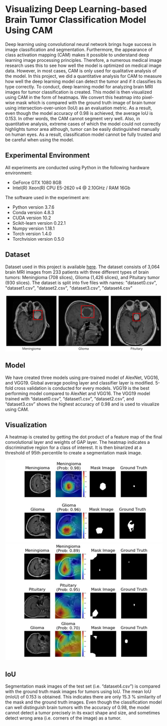 # Visualizing Deep Learning-based Brain Tumor Classification Model Using CAM

Deep learning using convolutional neural network brings huge success in image classification and segmentation. Furthermore, the appearance of class activation mapping (CAM) makes it possible to understand deep learning image processing principles. Therefore, a numerous medical image research uses this to see how well the model is optimized on medical image data. However, in most cases, CAM is only used for qualitative analysis of the model. In this project, we did a quantitative analysis for CAM to measure how well the deep learning model can detect the tumor and if it classifies its type correctly. To conduct, deep learning model for analyzing brain MRI images for tumor classification is created. This model is then visualized using CAM in the form of heatmaps. We convert this heatmap into pixel-wise mask which is compared with the ground truth image of brain tumor using intersection-over-union (IoU) as an evaluation metric. As a result, even though the model accuracy of 0.98 is achieved, the average IoU is 0.153. In other words, the CAM cannot segment very well. Also, in quantitative analysis, extreme cases of which the model could not correctly highlights tumor area although, tumor can be easily distinguished manually on human eyes. As a result, classification model cannot be fully trusted and be careful when using the model.

## Experimental Environment
All experiments are conducted using Python in the following hardware environment:
* GeForce GTX 1080 8GB
* Intel(R) Xeon(R) CPU E5-2620 v4 @ 2.10GHz / RAM 16Gb

The software used in the experiment are:
* Python version 3.7.6
* Conda version 4.8.3
* CUDA version 10.2
* Scikit-learn version 0.22.1
* Numpy version 1.18.1
* Torch version 1.4.0
* Torchvision version 0.5.0

## Dataset
Dataset used in this project is available [here](https://figshare.com/articles/brain_tumor_dataset/1512427). The dataset consists of 3,064 brain MRI images from 233 patients with three different types of brain tumors: Meningioma (708 slices), Glioma (1,426 slices), and Pituitary tumor (930 slices). The dataset is split into five files with names: "dataset0.csv", "dataset1.csv", "dataset2.csv", "dataset3.csv", "dataset4.csv" 


![data image](dataset.jpg)


## Model
We have created three models using pre-trained model of AlexNet, VGG16, and VGG19. Global average pooling layer and classifier layer is modified. 5-fold cross validation is conducted for every models. VGG19 is the best performing model compared to AlexNet and VGG16. The VGG19 model trained with “dataset0.csv”, “dataset1.csv”, “dataset2.csv”, and “dataset3.csv” shows the highest accuracy of 0.98 and is used to visualize using CAM.

## Visualization
A heatmap is created by getting the dot product of a feature map of the final convolutional layer and weights of GAP layer. The heatmap indicates a discriminative region for a class of interest. It is then binarized at a threshold of 95th percentile to create a segmentation mask image.

![result image1](result1.jpg)
![result image2](result2.jpg)

## IoU
Segmentation mask images of the test set (i.e. “dataset4.csv”) is compared with the ground truth mask images for tumors using IoU. The mean IoU (mIoU) of 0.153 is obtained. This indicates there are only 15.3 %  similarity of the mask and the ground truth images.
Even though the classification model can well distinguish brain tumors with the accuracy of 0.98, the model cannot detect a tumor precisely in its exact shape and size, and sometimes detect wrong area (i.e. corners of the image) as a tumor.
